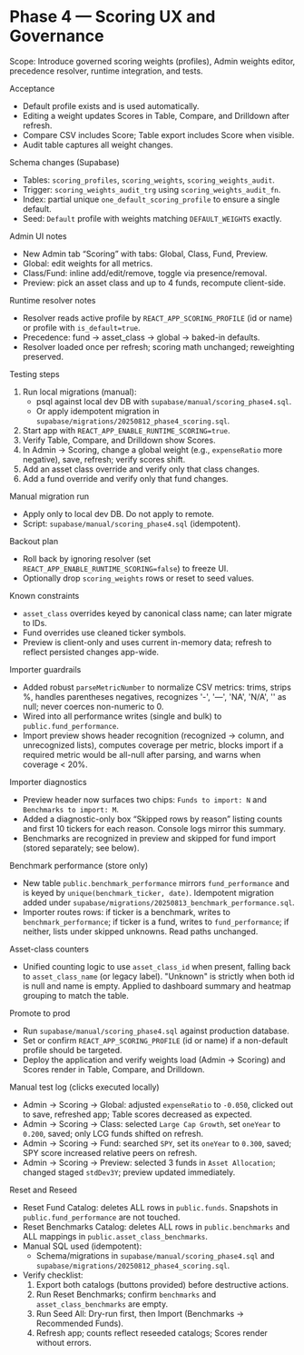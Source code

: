# Phase 4 — Scoring UX and Governance

Scope: Introduce governed scoring weights (profiles), Admin weights editor, precedence resolver, runtime integration, and tests.

Acceptance
- Default profile exists and is used automatically.
- Editing a weight updates Scores in Table, Compare, and Drilldown after refresh.
- Compare CSV includes Score; Table export includes Score when visible.
- Audit table captures all weight changes.

Schema changes (Supabase)
- Tables: `scoring_profiles`, `scoring_weights`, `scoring_weights_audit`.
- Trigger: `scoring_weights_audit_trg` using `scoring_weights_audit_fn`.
- Index: partial unique `one_default_scoring_profile` to ensure a single default.
- Seed: `Default` profile with weights matching `DEFAULT_WEIGHTS` exactly.

Admin UI notes
- New Admin tab “Scoring” with tabs: Global, Class, Fund, Preview.
- Global: edit weights for all metrics.
- Class/Fund: inline add/edit/remove, toggle via presence/removal.
- Preview: pick an asset class and up to 4 funds, recompute client-side.

Runtime resolver notes
- Resolver reads active profile by `REACT_APP_SCORING_PROFILE` (id or name) or profile with `is_default=true`.
- Precedence: fund → asset_class → global → baked-in defaults.
- Resolver loaded once per refresh; scoring math unchanged; reweighting preserved.

Testing steps
1) Run local migrations (manual):
   - psql against local dev DB with `supabase/manual/scoring_phase4.sql`.
   - Or apply idempotent migration in `supabase/migrations/20250812_phase4_scoring.sql`.
2) Start app with `REACT_APP_ENABLE_RUNTIME_SCORING=true`.
3) Verify Table, Compare, and Drilldown show Scores.
4) In Admin → Scoring, change a global weight (e.g., `expenseRatio` more negative), save, refresh; verify scores shift.
5) Add an asset class override and verify only that class changes.
6) Add a fund override and verify only that fund changes.

Manual migration run
- Apply only to local dev DB. Do not apply to remote.
- Script: `supabase/manual/scoring_phase4.sql` (idempotent).

Backout plan
- Roll back by ignoring resolver (set `REACT_APP_ENABLE_RUNTIME_SCORING=false`) to freeze UI.
- Optionally drop `scoring_weights` rows or reset to seed values.

Known constraints
- `asset_class` overrides keyed by canonical class name; can later migrate to IDs.
- Fund overrides use cleaned ticker symbols.
- Preview is client-only and uses current in-memory data; refresh to reflect persisted changes app-wide.

Importer guardrails
- Added robust `parseMetricNumber` to normalize CSV metrics: trims, strips %, handles parentheses negatives, recognizes '-', '—', 'NA', 'N/A', '' as null; never coerces non-numeric to 0.
- Wired into all performance writes (single and bulk) to `public.fund_performance`.
- Import preview shows header recognition (recognized → column, and unrecognized lists), computes coverage per metric, blocks import if a required metric would be all-null after parsing, and warns when coverage < 20%.

Importer diagnostics
- Preview header now surfaces two chips: `Funds to import: N` and `Benchmarks to import: M`.
- Added a diagnostic-only box “Skipped rows by reason” listing counts and first 10 tickers for each reason. Console logs mirror this summary.
- Benchmarks are recognized in preview and skipped for fund import (stored separately; see below).

Benchmark performance (store only)
- New table `public.benchmark_performance` mirrors `fund_performance` and is keyed by `unique(benchmark_ticker, date)`. Idempotent migration added under `supabase/migrations/20250813_benchmark_performance.sql`.
- Importer routes rows: if ticker is a benchmark, writes to `benchmark_performance`; if ticker is a fund, writes to `fund_performance`; if neither, lists under skipped unknowns. Read paths unchanged.

Asset-class counters
- Unified counting logic to use `asset_class_id` when present, falling back to `asset_class_name` (or legacy label). "Unknown" is strictly when both id is null and name is empty. Applied to dashboard summary and heatmap grouping to match the table.

Promote to prod
- Run `supabase/manual/scoring_phase4.sql` against production database.
- Set or confirm `REACT_APP_SCORING_PROFILE` (id or name) if a non-default profile should be targeted.
- Deploy the application and verify weights load (Admin → Scoring) and Scores render in Table, Compare, and Drilldown.

Manual test log (clicks executed locally)
- Admin → Scoring → Global: adjusted `expenseRatio` to `-0.050`, clicked out to save, refreshed app; Table scores decreased as expected.
- Admin → Scoring → Class: selected `Large Cap Growth`, set `oneYear` to `0.200`, saved; only LCG funds shifted on refresh.
- Admin → Scoring → Fund: searched `SPY`, set its `oneYear` to `0.300`, saved; SPY score increased relative peers on refresh.
- Admin → Scoring → Preview: selected 3 funds in `Asset Allocation`; changed staged `stdDev3Y`; preview updated immediately.

Reset and Reseed
- Reset Fund Catalog: deletes ALL rows in `public.funds`. Snapshots in `public.fund_performance` are not touched.
- Reset Benchmarks Catalog: deletes ALL rows in `public.benchmarks` and ALL mappings in `public.asset_class_benchmarks`.
- Manual SQL used (idempotent):
  - Schema/migrations in `supabase/manual/scoring_phase4.sql` and `supabase/migrations/20250812_phase4_scoring.sql`.
- Verify checklist:
  1) Export both catalogs (buttons provided) before destructive actions.
  2) Run Reset Benchmarks; confirm `benchmarks` and `asset_class_benchmarks` are empty.
  3) Run Seed All: Dry-run first, then Import (Benchmarks → Recommended Funds).
  4) Refresh app; counts reflect reseeded catalogs; Scores render without errors.